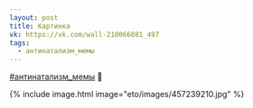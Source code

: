 ```yaml
---
layout: post
title: Картинка
vk: https://vk.com/wall-210066881_497
tags:
  - антинатализм_мемы
---
```

[#антинатализм_мемы](poisk.html#антинатализм_мемы) 🌟

{% include image.html image="eto/images/457239210.jpg" %}